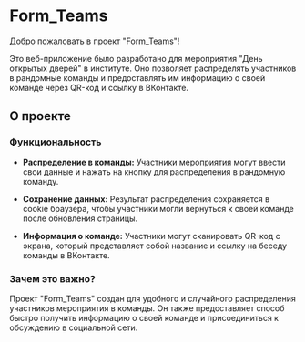 # Form_Teams

Добро пожаловать в проект "Form_Teams"!

Это веб-приложение было разработано для мероприятия "День открытых дверей" в институте. Оно позволяет распределять участников в рандомные команды и предоставлять им информацию о своей команде через QR-код и ссылку в ВКонтакте.

## О проекте

### Функциональность

- **Распределение в команды:** Участники мероприятия могут ввести свои данные и нажать на кнопку для распределения в рандомную команду.

- **Сохранение данных:** Результат распределения сохраняется в cookie браузера, чтобы участники могли вернуться к своей команде после обновления страницы.

- **Информация о команде:** Участники могут сканировать QR-код с экрана, который представляет собой название и ссылку на беседу команды в ВКонтакте.

### Зачем это важно?

Проект "Form_Teams" создан для удобного и случайного распределения участников мероприятия в команды. Он также предоставляет способ быстро получить информацию о своей команде и присоединиться к обсуждению в социальной сети.
